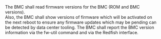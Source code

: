 The BMC shall read firmware versions for the BMC (ROM and BMC versions).  
Also, the BMC shall show versions of firmware which will be activated
on the next reboot to ensure any firmware updates which may be pending
can be detected by data center tooling.  The BMC shall report the BMC
version information via the fw-util command and via the Redfish interface.
